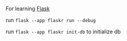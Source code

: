 For learning [Flask](https://flask.palletsprojects.com/en/2.3.x/tutorial/)

run `flask --app flaskr run --debug`

run `flask --app flaskr init-db` to initialize db